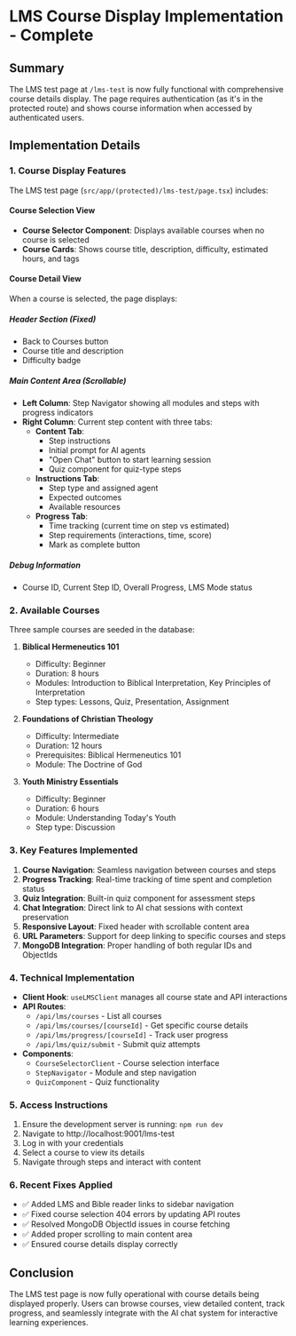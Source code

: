 # LMS Course Display Implementation - Complete

## Summary

The LMS test page at `/lms-test` is now fully functional with comprehensive course details display. The page requires authentication (as it's in the protected route) and shows course information when accessed by authenticated users.

## Implementation Details

### 1. Course Display Features

The LMS test page (`src/app/(protected)/lms-test/page.tsx`) includes:

#### Course Selection View
- **Course Selector Component**: Displays available courses when no course is selected
- **Course Cards**: Shows course title, description, difficulty, estimated hours, and tags

#### Course Detail View
When a course is selected, the page displays:

##### Header Section (Fixed)
- Back to Courses button
- Course title and description
- Difficulty badge

##### Main Content Area (Scrollable)
- **Left Column**: Step Navigator showing all modules and steps with progress indicators
- **Right Column**: Current step content with three tabs:
  - **Content Tab**: 
    - Step instructions
    - Initial prompt for AI agents
    - "Open Chat" button to start learning session
    - Quiz component for quiz-type steps
  - **Instructions Tab**:
    - Step type and assigned agent
    - Expected outcomes
    - Available resources
  - **Progress Tab**:
    - Time tracking (current time on step vs estimated)
    - Step requirements (interactions, time, score)
    - Mark as complete button

##### Debug Information
- Course ID, Current Step ID, Overall Progress, LMS Mode status

### 2. Available Courses

Three sample courses are seeded in the database:

1. **Biblical Hermeneutics 101**
   - Difficulty: Beginner
   - Duration: 8 hours
   - Modules: Introduction to Biblical Interpretation, Key Principles of Interpretation
   - Step types: Lessons, Quiz, Presentation, Assignment

2. **Foundations of Christian Theology**
   - Difficulty: Intermediate
   - Duration: 12 hours
   - Prerequisites: Biblical Hermeneutics 101
   - Module: The Doctrine of God

3. **Youth Ministry Essentials**
   - Difficulty: Beginner
   - Duration: 6 hours
   - Module: Understanding Today's Youth
   - Step type: Discussion

### 3. Key Features Implemented

1. **Course Navigation**: Seamless navigation between courses and steps
2. **Progress Tracking**: Real-time tracking of time spent and completion status
3. **Quiz Integration**: Built-in quiz component for assessment steps
4. **Chat Integration**: Direct link to AI chat sessions with context preservation
5. **Responsive Layout**: Fixed header with scrollable content area
6. **URL Parameters**: Support for deep linking to specific courses and steps
7. **MongoDB Integration**: Proper handling of both regular IDs and ObjectIds

### 4. Technical Implementation

- **Client Hook**: `useLMSClient` manages all course state and API interactions
- **API Routes**: 
  - `/api/lms/courses` - List all courses
  - `/api/lms/courses/[courseId]` - Get specific course details
  - `/api/lms/progress/[courseId]` - Track user progress
  - `/api/lms/quiz/submit` - Submit quiz attempts
- **Components**:
  - `CourseSelectorClient` - Course selection interface
  - `StepNavigator` - Module and step navigation
  - `QuizComponent` - Quiz functionality

### 5. Access Instructions

1. Ensure the development server is running: `npm run dev`
2. Navigate to http://localhost:9001/lms-test
3. Log in with your credentials
4. Select a course to view its details
5. Navigate through steps and interact with content

### 6. Recent Fixes Applied

- ✅ Added LMS and Bible reader links to sidebar navigation
- ✅ Fixed course selection 404 errors by updating API routes
- ✅ Resolved MongoDB ObjectId issues in course fetching
- ✅ Added proper scrolling to main content area
- ✅ Ensured course details display correctly

## Conclusion

The LMS test page is now fully operational with course details being displayed properly. Users can browse courses, view detailed content, track progress, and seamlessly integrate with the AI chat system for interactive learning experiences.
